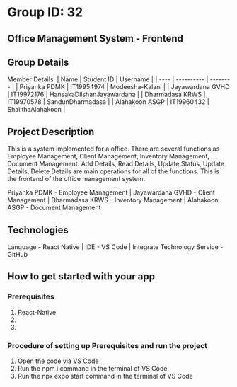 # Group ID: 32
## Office Management System - Frontend

## Group Details
Member Details:
| Name | Student ID | Username |
| ---- | ---------- | -------- |
| Priyanka PDMK | IT19954974 | Modeesha-Kalani |
| Jayawardana GVHD | IT19972176 | HansakaDilshanJayawardana |
| Dharmadasa KRWS | IT19970578 | SandunDharmadasa |
| Alahakoon ASGP | IT19960432 | ShalithaAlahakoon | 

## Project Description
This is a system implemented for a office. There are several functions as Employee Management, Client Management, Inventory Management, Document Management. Add Details, Read Details, Update Status, Update Details, Delete Details are main operations for all of the functions. This is the frontend of the office management system.

Priyanka PDMK - Employee Management | Jayawardana GVHD - Client Management | Dharmadasa KRWS - Inventory Management | Alahakoon ASGP - Document Management

## Technologies
Language - React Native | IDE - VS Code | Integrate Technology Service - GitHub

## How to get started with your app
### Prerequisites
1. React-Native
2. 
3. 

### Procedure of setting up Prerequisites and run the project
1. Open the code via VS Code
2. Run the npm i command in the terminal of VS Code
3. Run the npx expo start command in the terminal of VS Code
